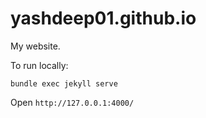 # yashdeep01.github.io
My website.

To run locally:
```
bundle exec jekyll serve
```

Open `http://127.0.0.1:4000/`
